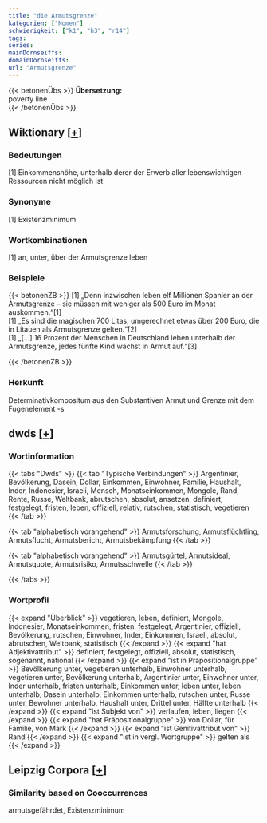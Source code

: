 ```yaml
---
title: "die Armutsgrenze"
kategorien: ["Nomen"]
schwierigkeit: ["k1", "h3", "r14"]
tags:
series:
mainDornseiffs:
domainDornseiffs:
url: "Armutsgrenze"
---
```


{{< betonenÜbs >}}
**Übersetzung:**  
poverty line  
{{< /betonenÜbs >}}

## Wiktionary [[+](https://de.wiktionary.org/wiki/Armutsgrenze)]

### Bedeutungen
[1] Einkommenshöhe, unterhalb derer der Erwerb aller lebenswichtigen Ressourcen nicht möglich ist  

### Synonyme
[1] Existenzminimum  

### Wortkombinationen
[1] an, unter, über der Armutsgrenze leben  

### Beispiele
{{< betonenZB >}}
[1] „Denn inzwischen leben elf Millionen Spanier an der Armutsgrenze – sie müssen mit weniger als 500 Euro im Monat auskommen.“[1]  
[1] „Es sind die magischen 700 Litas, umgerechnet etwas über 200 Euro, die in Litauen als Armutsgrenze gelten.“[2]  
[1] „[…] 16 Prozent der Menschen in Deutschland leben unterhalb der Armutsgrenze, jedes fünfte Kind wächst in Armut auf.“[3]  

{{< /betonenZB >}}
### Herkunft
Determinativkompositum aus den Substantiven Armut und Grenze mit dem Fugenelement -s  



## dwds [[+](https://www.dwds.de/wb/Armutsgrenze)]

### Wortinformation
{{< tabs "Dwds" >}}
{{< tab "Typische Verbindungen" >}}
Argentinier, Bevölkerung, Dasein, Dollar, Einkommen, Einwohner, Familie, Haushalt, Inder, Indonesier, Israeli, Mensch, Monatseinkommen, Mongole, Rand, Rente, Russe, Weltbank, abrutschen, absolut, ansetzen, definiert, festgelegt, fristen, leben, offiziell, relativ, rutschen, statistisch, vegetieren
{{< /tab >}}

{{< tab "alphabetisch vorangehend" >}}
Armutsforschung, Armutsflüchtling, Armutsflucht, Armutsbericht, Armutsbekämpfung
{{< /tab >}}

{{< tab "alphabetisch vorangehend" >}}
Armutsgürtel, Armutsideal, Armutsquote, Armutsrisiko, Armutsschwelle
{{< /tab >}}

{{< /tabs >}}

### Wortprofil
{{< expand "Überblick" >}} vegetieren, leben, definiert, Mongole, Indonesier, Monatseinkommen, fristen, festgelegt, Argentinier, offiziell, Bevölkerung, rutschen, Einwohner, Inder, Einkommen, Israeli, absolut, abrutschen, Weltbank, statistisch {{< /expand >}}
{{< expand "hat Adjektivattribut" >}} definiert, festgelegt, offiziell, absolut, statistisch, sogenannt, national {{< /expand >}}
{{< expand "ist in Präpositionalgruppe" >}} Bevölkerung unter, vegetieren unterhalb, Einwohner unterhalb, vegetieren unter, Bevölkerung unterhalb, Argentinier unter, Einwohner unter, Inder unterhalb, fristen unterhalb, Einkommen unter, leben unter, leben unterhalb, Dasein unterhalb, Einkommen unterhalb, rutschen unter, Russe unter, Bewohner unterhalb, Haushalt unter, Drittel unter, Hälfte unterhalb {{< /expand >}}
{{< expand "ist Subjekt von" >}} verlaufen, leben, liegen {{< /expand >}}
{{< expand "hat Präpositionalgruppe" >}} von Dollar, für Familie, von Mark {{< /expand >}}
{{< expand "ist Genitivattribut von" >}} Rand {{< /expand >}}
{{< expand "ist in vergl. Wortgruppe" >}} gelten als {{< /expand >}}

## Leipzig Corpora [[+](https://corpora.uni-leipzig.de/en/res?word=Armutsgrenze&corpusId=deu_newscrawl-public_2018)]


### Similarity based on Cooccurrences
armutsgefährdet, Existenzminimum

